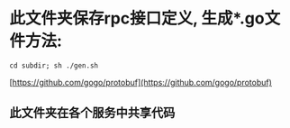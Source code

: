 # 此文件夹保存rpc接口定义, 生成*.go文件方法:

```
cd subdir; sh ./gen.sh
```

[https://github.com/gogo/protobuf](https://github.com/gogo/protobuf)

## 此文件夹在各个服务中共享代码